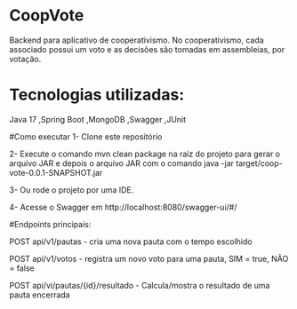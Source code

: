 # CoopVote
Backend para aplicativo de cooperativismo. No cooperativismo, cada associado possui um voto e as decisões são tomadas em assembleias, por votação.


# Tecnologias utilizadas:
Java 17
,Spring Boot
,MongoDB
,Swagger
,JUnit 


#Como executar
1- Clone este repositório

2- Execute o comando mvn clean package na raiz do projeto para gerar o arquivo JAR  e depois o arquivo JAR com o comando java -jar target/coop-vote-0.0.1-SNAPSHOT.jar

3- Ou rode o projeto por uma IDE.

4- Acesse o Swagger em http://localhost:8080/swagger-ui/#/



#Endpoints principais:

POST api/v1/pautas - cria uma nova pauta com o tempo escolhido

POST api/v1/votos - registra um novo voto para uma pauta, SIM = true, NÃO = false

POST api/vi/pautas/{id}/resultado - Calcula/mostra o resultado de uma pauta encerrada
